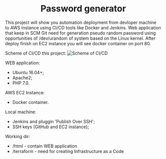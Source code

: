 # <div align="center">Password generator</div>

This project will show you automation deployment from devloper machine to AWS instance using CI/CD tools like Docker and Jenkins. Web application that keep in SCM Git need for generation pseudo random password using opportunities of /dev/urandom of system based on the Linux kernel. After deploy finish on EC2 instance you will see docker container on port 80.

Scheme of CI/CD this project:
![Scheme of CI/CD](https://github.com/OlesYudin/demo_ci-cd/blob/main/scheme.png "Scheme CI/CD")

WEB application:

- Ubuntu 16.04+;
- Apache2;
- PHP 7.0.

AWS EC2 Instance:

- Docker container.

Local machine:

- Jenkins and pluggin 'Publish Over SSH';
- SSH keys (GitHub and EC2 instance);

Working dir:

- /html - contain WEB application
- /terraform - need for creating Infrastructure as a Code
